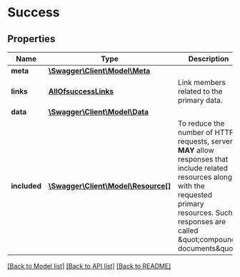 # Success

## Properties
Name | Type | Description | Notes
------------ | ------------- | ------------- | -------------
**meta** | [**\Swagger\Client\Model\Meta**](Meta.md) |  | [optional] 
**links** | [**AllOfsuccessLinks**](AllOfsuccessLinks.md) | Link members related to the primary data. | [optional] 
**data** | [**\Swagger\Client\Model\Data**](Data.md) |  | 
**included** | [**\Swagger\Client\Model\Resource[]**](Resource.md) | To reduce the number of HTTP requests, servers **MAY** allow responses that include related resources along with the requested primary resources. Such responses are called \&quot;compound documents\&quot;. | [optional] 

[[Back to Model list]](../../README.md#documentation-for-models) [[Back to API list]](../../README.md#documentation-for-api-endpoints) [[Back to README]](../../README.md)

